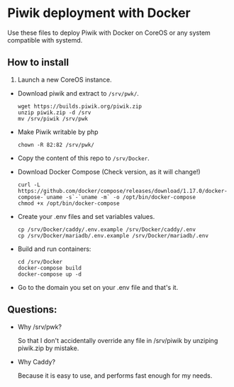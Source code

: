 # Piwik deployment with Docker

Use these files to deploy Piwik with Docker on CoreOS or any system compatible
with systemd.

## How to install
  1. Launch a new CoreOS instance.
  - Download piwik and extract to `/srv/pwk/`.

    ```
    wget https://builds.piwik.org/piwik.zip
    unzip piwik.zip -d /srv
    mv /srv/piwik /srv/pwk
    ```

  - Make Piwik writable by php

    ```
    chown -R 82:82 /srv/pwk/
    ```

  - Copy the content of this repo to `/srv/Docker`.
  - Download Docker Compose (Check version, as it will change!)

    ```
    curl -L https://github.com/docker/compose/releases/download/1.17.0/docker-compose-`uname -s`-`uname -m` -o /opt/bin/docker-compose
    chmod +x /opt/bin/docker-compose
    ```

  - Create your .env files and set variables values.

    ```
    cp /srv/Docker/caddy/.env.example /srv/Docker/caddy/.env
    cp /srv/Docker/mariadb/.env.example /srv/Docker/mariadb/.env
    ```

  - Build and run containers:

    ```
    cd /srv/Docker
    docker-compose build
    docker-compose up -d
    ```

  - Go to the domain you set on your .env file and that's it.

## Questions:
- Why /srv/pwk?

  So that I don't accidentally override any file in /srv/piwik by unziping
  piwik.zip by mistake.

- Why Caddy?

  Because it is easy to use, and performs fast enough for my needs.

